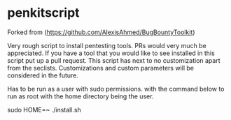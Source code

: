# penkitscript
Forked from (https://github.com/AlexisAhmed/BugBountyToolkit)

Very rough script to install pentesting tools. PRs would very much be appreciated.
If you have a tool that you would like to see installed in this script put up a pull request. This script has next to no customization apart from the seclists.
Customizations and custom parameters will be considered in the future.

Has to be run as a user with sudo permissions. with the command below to run as root with the home directory being the user.

sudo HOME=~ ./install.sh
